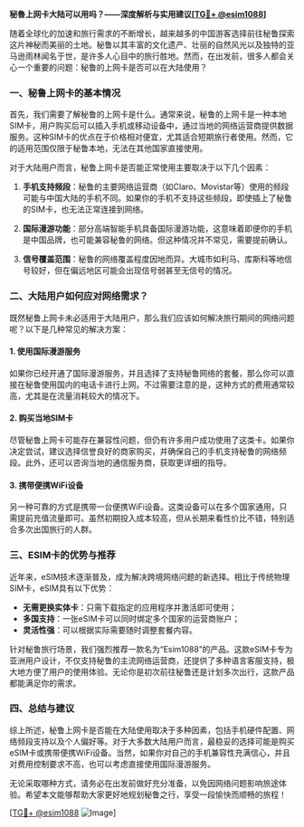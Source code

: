 **秘魯上网卡大陆可以用吗？——深度解析与实用建议[[TG💪+ @esim1088](https://t.me/s/esim1088)]**

随着全球化的加速和旅行需求的不断增长，越来越多的中国游客选择前往秘鲁探索这片神秘而美丽的土地。秘鲁以其丰富的文化遗产、壮丽的自然风光以及独特的亚马逊雨林闻名于世，是许多人心目中的旅行胜地。然而，在出发前，很多人都会关心一个重要的问题：秘鲁的上网卡是否可以在大陆使用？

### 一、秘鲁上网卡的基本情况

首先，我们需要了解秘鲁的上网卡是什么。通常来说，秘鲁的上网卡是一种本地SIM卡，用户购买后可以插入手机或移动设备中，通过当地的网络运营商提供数据服务。这种SIM卡的优点在于价格相对便宜，尤其适合短期旅行者使用。然而，它的适用范围仅限于秘鲁本地，无法在其他国家直接使用。

对于大陆用户而言，秘鲁上网卡是否能正常使用主要取决于以下几个因素：

1. **手机支持频段**：秘鲁的主要网络运营商（如Claro、Movistar等）使用的频段可能与中国大陆的手机不同。如果你的手机不支持这些频段，即使插上了秘鲁的SIM卡，也无法正常连接到网络。
   
2. **国际漫游功能**：部分高端智能手机具备国际漫游功能，这意味着即便你的手机是中国品牌，也可能兼容秘鲁的网络。但这种情况并不常见，需要提前确认。

3. **信号覆盖范围**：秘鲁的网络覆盖程度因地而异。大城市如利马、库斯科等地信号较好，但在偏远地区可能会出现信号弱甚至无信号的情况。

### 二、大陆用户如何应对网络需求？

既然秘鲁上网卡未必适用于大陆用户，那么我们应该如何解决旅行期间的网络问题呢？以下是几种常见的解决方案：

#### 1. 使用国际漫游服务

如果你已经开通了国际漫游服务，并且选择了支持秘鲁网络的套餐，那么你可以直接在秘鲁使用国内的电话卡进行上网。不过需要注意的是，这种方式的费用通常较高，尤其是在流量消耗较大的情况下。

#### 2. 购买当地SIM卡

尽管秘鲁上网卡可能存在兼容性问题，但仍有许多用户成功使用了这类卡。如果你决定尝试，建议选择信誉良好的商家购买，并确保自己的手机支持秘鲁的网络频段。此外，还可以咨询当地的通信服务商，获取更详细的指导。

#### 3. 携带便携WiFi设备

另一种可靠的方式是携带一台便携WiFi设备。这类设备可以在多个国家通用，只需提前充值流量即可。虽然初期投入成本较高，但从长期来看性价比不错，特别适合多次出国旅行的人群。

### 三、ESIM卡的优势与推荐

近年来，eSIM技术逐渐普及，成为解决跨境网络问题的新选择。相比于传统物理SIM卡，eSIM具有以下优势：

- **无需更换实体卡**：只需下载指定的应用程序并激活即可使用；
- **多国支持**：一张eSIM卡可以同时绑定多个国家的运营商账户；
- **灵活性强**：可以根据实际需要随时调整套餐内容。

针对秘鲁旅行场景，我们强烈推荐一款名为“Esim1088”的产品。这款eSIM卡专为亚洲用户设计，不仅支持秘鲁的主流网络运营商，还提供了多种语言客服支持，极大地方便了用户的使用体验。无论你是初次前往秘鲁还是计划多次出行，这款产品都能满足你的需求。

### 四、总结与建议

综上所述，秘鲁上网卡是否能在大陆使用取决于多种因素，包括手机硬件配置、网络频段支持以及个人偏好等。对于大多数大陆用户而言，最稳妥的选择可能是购买eSIM卡或携带便携WiFi设备。当然，如果你对自己的手机兼容性充满信心，并且对费用控制要求不高，也可以考虑直接使用国际漫游服务。

无论采取哪种方式，请务必在出发前做好充分准备，以免因网络问题影响旅途体验。希望本文能够帮助大家更好地规划秘鲁之行，享受一段愉快而顺畅的旅程！

[[TG💪+ @esim1088](https://t.me/s/esim1088) ![Image](https://i.postimg.cc/4NQfJmqS/Snipaste-2025-05-13-00-14-12.png)]